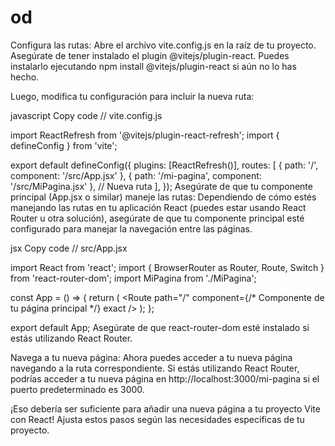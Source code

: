 #  od


Configura las rutas:
Abre el archivo vite.config.js en la raíz de tu proyecto. 
Asegúrate de tener instalado el plugin @vitejs/plugin-react. 
Puedes instalarlo ejecutando npm install @vitejs/plugin-react si aún no lo has hecho.

Luego, modifica tu configuración para incluir la nueva ruta:

javascript
Copy code
// vite.config.js

import ReactRefresh from '@vitejs/plugin-react-refresh';
import { defineConfig } from 'vite';

export default defineConfig({
  plugins: [ReactRefresh()],
  routes: [
    { path: '/', component: '/src/App.jsx' },
    { path: '/mi-pagina', component: '/src/MiPagina.jsx' }, // Nueva ruta
  ],
});
Asegúrate de que tu componente principal (App.jsx o similar) maneje las rutas:
Dependiendo de cómo estés manejando las rutas en tu aplicación React (puedes estar usando React Router u otra solución), asegúrate de que tu componente principal esté configurado para manejar la navegación entre las páginas.

jsx
Copy code
// src/App.jsx

import React from 'react';
import { BrowserRouter as Router, Route, Switch } from 'react-router-dom';
import MiPagina from './MiPagina';

const App = () => {
  return (
    <Router>
      <Switch>
        <Route path="/" component={/* Componente de tu página principal */} exact />
        <Route path="/mi-pagina" component={MiPagina} />
      </Switch>
    </Router>
  );
};

export default App;
Asegúrate de que react-router-dom esté instalado si estás utilizando React Router.

Navega a tu nueva página:
Ahora puedes acceder a tu nueva página navegando a la ruta correspondiente. Si estás utilizando React Router, podrías acceder a tu nueva página en http://localhost:3000/mi-pagina si el puerto predeterminado es 3000.

¡Eso debería ser suficiente para añadir una nueva página a tu proyecto Vite con React! Ajusta estos pasos según las necesidades específicas de tu proyecto.